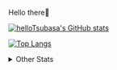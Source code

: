 <p>Hello there👋</p>

[![helloTsubasa's GitHub stats](https://github-readme-stats.vercel.app/api?username=helloTsubasa)](https://github.com/anuraghazra/github-readme-stats)

[![Top Langs](https://github-readme-stats.vercel.app/api/top-langs/?username=helloTsubasa)](https://github.com/helloTsubasa/github-readme-stats)


<details>

<summary> Other Stats </summary>
 
[![trophy](https://github-profile-trophy.vercel.app/?username=helloTsubasa&no-frame=true&theme=onedark)](https://github.com/ryo-ma/github-profile-trophy)
[![Contribution Stats](https://github-contribution-stats.vercel.app/api/?username=helloTsubasa)](https://github.com/LordDashMe/github-contribution-stats/)

</details>
